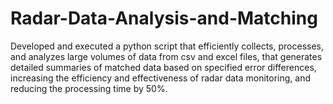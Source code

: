 # Radar-Data-Analysis-and-Matching

Developed and executed a python script that efficiently collects, processes, and analyzes large volumes of data from csv and excel files,
that generates detailed summaries of matched data based on specified error differences, increasing the efficiency and effectiveness of radar data monitoring,
and reducing the processing time by 50%.
